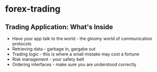 # forex-trading

## Trading Application: What's Inside
- Have your app talk to the world - the gloomy world of communication protocols
- Retrieving data - garbage in, gargabe out
- Trading logic - this is where a small mistake may cost a fortune
- Risk management - your safety belt
- Ordering interfaces - make sure you are understood correctly